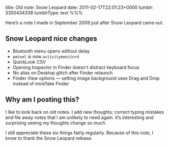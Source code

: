 title: Old note: Snow Leopard
date: 2011-02-17T22:01:23+0000
tumblr: 3350434338
tumblrType: text
%%%

Here’s a note I made in September 2009 just after Snow Leopard came out. 

## Snow Leopard nice changes ##

- Bluetooth menu opens without delay
- `pmtool` is now `activitymonitord`
- QuickLook CSV
- Opening Inspector in Finder doesn't distract keyboard focus
- No alias on Desktop glitch after Finder relaunch
- Finder View options — setting image background uses Drag and Drop instead of mini/fake Finder

## Why am I posting this? ##

I like to look back on old notes. I add new thoughts; correct typing mistakes and file away notes that I am unlikely to need again. It’s interesting and surprising seeing my thoughts change so much. 

I still appreciate these six things fairly regularly. Because of this note, I know to thank the Snow Leopard release. 
